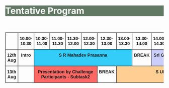 
<br>
<br>
<div class="widewrapper pagetitle">
  <div class="container" style="background-color:#617863">
    <h1 style="color:white;">Tentative Program</h1>
  </div>
</div>
<br>
<style type="text/css">
.tg  {border-collapse:collapse;border-spacing:0;}
.tg td{border-color:black;border-style:solid;border-width:1px;font-family:Arial, sans-serif;font-size:14px;
  overflow:hidden;padding:10px 5px;word-break:normal;}
.tg th{border-color:black;border-style:solid;border-width:1px;font-family:Arial, sans-serif;font-size:14px;
  font-weight:normal;overflow:hidden;padding:10px 5px;word-break:normal;}
.tg .tg-5e9u{background-color:#ffccc9;border-color:#000000;font-weight:bold;text-align:center;vertical-align:top}
.tg .tg-cvsa{background-color:#fd6864;border-color:#000000;font-weight:bold;text-align:center;vertical-align:top}
.tg .tg-t7s9{background-color:#cbcefb;border-color:#000000;font-weight:bold;text-align:center;vertical-align:top}
.tg .tg-6h8h{background-color:#34cdf9;border-color:#000000;font-weight:bold;text-align:center;vertical-align:top}
.tg .tg-gp9k{background-color:#ffce93;border-color:#000000;font-weight:bold;text-align:center;vertical-align:top}
.tg .tg-mqa1{border-color:#000000;font-weight:bold;text-align:center;vertical-align:top}
.tg .tg-njcc{background-color:#9aff99;border-color:#000000;font-weight:bold;text-align:center;vertical-align:top}
.tg .tg-5cm8{background-color:#ffffc7;border-color:#000000;font-weight:bold;text-align:center;vertical-align:top}
</style>
<table class="tg">
<thead>
  <tr>
    <th class="tg-mqa1"></th>
    <th class="tg-mqa1">10.00-10.30</th>
    <th class="tg-mqa1">10.30-11.00</th>
    <th class="tg-mqa1">11.00-11.30</th>
    <th class="tg-mqa1">11.30-12.00</th>
    <th class="tg-mqa1">12.00-12.30</th>
    <th class="tg-mqa1">12.30-13.00</th>
    <th class="tg-mqa1">13.00-13.30</th>
    <th class="tg-mqa1">13.30-14.00</th>
    <th class="tg-mqa1">14.00-14.30</th>
    <th class="tg-mqa1">14.30-15.00</th>
    <th class="tg-mqa1">15.00-15.30</th>
    <th class="tg-mqa1">15.30-16.00</th>
    <th class="tg-mqa1">16.00-16.30</th>
    <th class="tg-mqa1">16.30-17.00</th>
    <th class="tg-mqa1">17.00-17.30</th>
    <th class="tg-mqa1">17.30-18.00</th>
    <th class="tg-mqa1">18.00-18.30</th>
    <th class="tg-mqa1">18.30-19.00</th>
    <th class="tg-mqa1">19.00-19.30</th>
  </tr>
</thead>
<tbody>
  <tr>
    <td class="tg-mqa1">12th Aug</td>
    <td class="tg-mqa1">Intro</td>
    <td class="tg-6h8h" colspan="6">S R Mahadev Prasanna</td>
    <td class="tg-mqa1">BREAK</td>
    <td class="tg-t7s9" colspan="2">Sri Garimella</td>
    <td class="tg-5e9u" colspan="2">Anurag Dwarakanath</td>
    <td class="tg-mqa1">BREAK</td>
    <td class="tg-cvsa" colspan="4">Presentation by Challenge Participants - Subtask1</td>
    <td class="tg-njcc" colspan="2">Samuel Thomas</td>
  </tr>
  <tr>
    <td class="tg-mqa1">13th Aug</td>
    <td class="tg-mqa1"></td>
    <td class="tg-cvsa" colspan="4">Presentation by Challenge Participants - Subtask2</td>
    <td class="tg-mqa1">BREAK</td>
    <td class="tg-gp9k" colspan="6">S UMESH</td>
    <td class="tg-mqa1" colspan="2">Winner Announcement</td>
    <td class="tg-5cm8" colspan="5">Shinji Watanabe</td>
  </tr>
</tbody>
</table>

<!-- <img style="height: auto; width:auto;padding:5px;"  src="./assets/img/tentative_program.PNG"> -->

